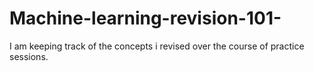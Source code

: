 # Machine-learning-revision-101-
I am keeping track of the concepts i revised over the course of practice sessions. 
